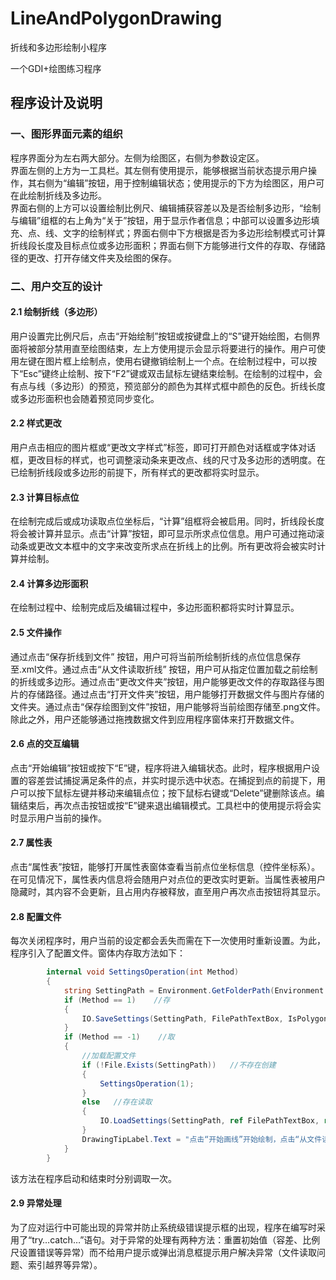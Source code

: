 # LineAndPolygonDrawing
折线和多边形绘制小程序

一个GDI+绘图练习程序

## 程序设计及说明
### 一、图形界面元素的组织
程序界面分为左右两大部分。左侧为绘图区，右侧为参数设定区。<br>
界面左侧的上方为一工具栏。其左侧有使用提示，能够根据当前状态提示用户操作，其右侧为“编辑”按钮，用于控制编辑状态；使用提示的下方为绘图区，用户可在此绘制折线及多边形。<br>
界面右侧的上方可以设置绘制比例尺、编辑捕获容差以及是否绘制多边形，“绘制与编辑”组框的右上角为“关于”按钮，用于显示作者信息；中部可以设置多边形填充、点、线、文字的绘制样式；界面右侧中下方根据是否为多边形绘制模式可计算折线段长度及目标点位或多边形面积；界面右侧下方能够进行文件的存取、存储路径的更改、打开存储文件夹及绘图的保存。

### 二、用户交互的设计
#### 2.1 绘制折线（多边形）
用户设置完比例尺后，点击“开始绘制”按钮或按键盘上的“S”键开始绘图，右侧界面将被部分禁用直至绘图结束，左上方使用提示会显示将要进行的操作。用户可使用左键在图片框上绘制点，使用右键撤销绘制上一个点。在绘制过程中，可以按下“Esc”键终止绘制、按下“F2”键或双击鼠标左键结束绘制。在绘制的过程中，会有点与线（多边形）的预览，预览部分的颜色为其样式框中颜色的反色。折线长度或多边形面积也会随着预览同步变化。

#### 2.2 样式更改
用户点击相应的图片框或“更改文字样式”标签，即可打开颜色对话框或字体对话框，更改目标的样式，也可调整滚动条来更改点、线的尺寸及多边形的透明度。在已绘制折线段或多边形的前提下，所有样式的更改都将实时显示。

#### 2.3 计算目标点位
在绘制完成后或成功读取点位坐标后，“计算”组框将会被启用。同时，折线段长度将会被计算并显示。点击“计算”按钮，即可显示所求点位信息。用户可通过拖动滚动条或更改文本框中的文字来改变所求点在折线上的比例。所有更改将会被实时计算并绘制。

#### 2.4 计算多边形面积
在绘制过程中、绘制完成后及编辑过程中，多边形面积都将实时计算显示。

#### 2.5 文件操作
通过点击“保存折线到文件” 按钮，用户可将当前所绘制折线的点位信息保存至.xml文件。通过点击“从文件读取折线” 按钮，用户可从指定位置加载之前绘制的折线或多边形。通过点击“更改文件夹”按钮，用户能够更改文件的存取路径与图片的存储路径。通过点击“打开文件夹”按钮，用户能够打开数据文件与图片存储的文件夹。通过点击“保存绘图到文件”按钮，用户能够将当前绘图存储至.png文件。<br>
除此之外，用户还能够通过拖拽数据文件到应用程序窗体来打开数据文件。

#### 2.6 点的交互编辑
点击“开始编辑”按钮或按下“E”键，程序将进入编辑状态。此时，程序根据用户设置的容差尝试捕捉满足条件的点，并实时提示选中状态。在捕捉到点的前提下，用户可以按下鼠标左键并移动来编辑点位；按下鼠标右键或“Delete”键删除该点。编辑结束后，再次点击按钮或按“E”键来退出编辑模式。工具栏中的使用提示将会实时显示用户当前的操作。

#### 2.7 属性表
点击“属性表”按钮，能够打开属性表窗体查看当前点位坐标信息（控件坐标系）。在可见情况下，属性表内信息将会随用户对点位的更改实时更新。当属性表被用户隐藏时，其内容不会更新，且占用内存被释放，直至用户再次点击按钮将其显示。

#### 2.8 配置文件
每次关闭程序时，用户当前的设定都会丢失而需在下一次使用时重新设置。为此，程序引入了配置文件。窗体内存取方法如下：
```C#
        internal void SettingsOperation(int Method)
        {
            string SettingPath = Environment.GetFolderPath(Environment.SpecialFolder.Personal) + "\\PlotSettings.xml";
            if (Method == 1)    //存
            {
                IO.SaveSettings(SettingPath, FilePathTextBox, IsPolygonCheckBox, RatioTextBox, ToleranceTextBox, PointColorPictureBox, LineColorPictureBox, FontColorPictureBox, PolygonColorPictureBox, FontStyleDisplayLabel, PointWidthTrackBar, LineWidthTrackBar, PolygonTransparencyTrackBar);
            }
            if (Method == -1)    //取
            {
                //加载配置文件
                if (!File.Exists(SettingPath))   //不存在创建
                {
                    SettingsOperation(1);
                }
                else   //存在读取
                {
                    IO.LoadSettings(SettingPath, ref FilePathTextBox, ref IsPolygonCheckBox, ref RatioTextBox, ref ToleranceTextBox, ref PointColorPictureBox, ref LineColorPictureBox, ref FontColorPictureBox, ref PolygonColorPictureBox, ref FontStyleDisplayLabel, ref PointWidthTrackBar, ref LineWidthTrackBar, ref PolygonTransparencyTrackBar);
                }
                DrawingTipLabel.Text = "点击“开始画线”开始绘制，点击“从文件读取折线”或直接拖拽数据文件到窗体以加载数据";
            }
        }
```
该方法在程序启动和结束时分别调取一次。

#### 2.9 异常处理
为了应对运行中可能出现的异常并防止系统级错误提示框的出现，程序在编写时采用了“try…catch…”语句。对于异常的处理有两种方法：重置初始值（容差、比例尺设置错误等异常）而不给用户提示或弹出消息框提示用户解决异常（文件读取问题、索引越界等异常）。
